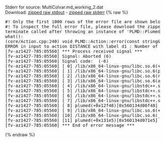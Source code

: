 Stderr for source:  MultiColvar.md_working_2.dat   
Download: [zipped raw stdout](MultiColvar.md_working_2.dat.plumed.stdout.txt.zip) - [zipped raw stderr](MultiColvar.md_working_2.dat.plumed.stderr.txt.zip) 
{% raw %}
<pre>
#! Only the first 1000 rows of the error file are shown below
#! To inspect the full error file, please download the zipped raw stderr file above
terminate called after throwing an instance of 'PLMD::Plumed::ExceptionError'
what():
(core/Action.cpp:240) void PLMD::Action::error(const string&) const
ERROR in input to action DISTANCE with label d1 : Number of specified atoms should be 2
[fv-az1427-785:05560] *** Process received signal ***
[fv-az1427-785:05560] Signal: Aborted (6)
[fv-az1427-785:05560] Signal code:  (-6)
[fv-az1427-785:05560] [ 0] /lib/x86_64-linux-gnu/libc.so.6(+0x42520)[0x7f35a3442520]
[fv-az1427-785:05560] [ 1] /lib/x86_64-linux-gnu/libc.so.6(pthread_kill+0x12c)[0x7f35a34969fc]
[fv-az1427-785:05560] [ 2] /lib/x86_64-linux-gnu/libc.so.6(raise+0x16)[0x7f35a3442476]
[fv-az1427-785:05560] [ 3] /lib/x86_64-linux-gnu/libc.so.6(abort+0xd3)[0x7f35a34287f3]
[fv-az1427-785:05560] [ 4] /lib/x86_64-linux-gnu/libstdc++.so.6(+0xa2b9e)[0x7f35a38a2b9e]
[fv-az1427-785:05560] [ 5] /lib/x86_64-linux-gnu/libstdc++.so.6(+0xae20c)[0x7f35a38ae20c]
[fv-az1427-785:05560] [ 6] /lib/x86_64-linux-gnu/libstdc++.so.6(+0xae277)[0x7f35a38ae277]
[fv-az1427-785:05560] [ 7] /lib/x86_64-linux-gnu/libstdc++.so.6(__cxa_rethrow+0x4b)[0x7f35a38ae52b]
[fv-az1427-785:05560] [ 8] plumed(+0x12f48)[0x560134d06f48]
[fv-az1427-785:05560] [ 9] /lib/x86_64-linux-gnu/libc.so.6(+0x29d90)[0x7f35a3429d90]
[fv-az1427-785:05560] [10] /lib/x86_64-linux-gnu/libc.so.6(__libc_start_main+0x80)[0x7f35a3429e40]
[fv-az1427-785:05560] [11] plumed(+0x131e5)[0x560134d071e5]
[fv-az1427-785:05560] *** End of error message ***
</pre>
{% endraw %}
